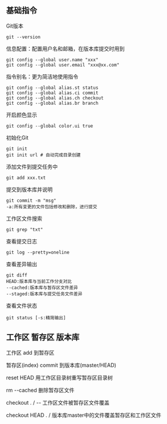 ## 基础指令

Git版本

```shell
git --version
```



信息配置：配置用户名和邮箱，在版本库提交时用到

```shell
git config --global user.name "xxx"
git config --global user.email "xxx@xx.com"
```



指令别名：更为简洁地使用指令

```shell
git config --global alias.st status
git config --global alias.ci commit
git config --global alias.ch checkout
git config --global alias.br branch
```



开启颜色显示

```shell
git config --global color.ui true
```



初始化Git

```shell
git init
git init url # 自动完成目录创建
```



添加文件到提交任务中

```shell
git add xxx.txt
```



提交到版本库并说明

```shell
git commit -m "msg"
-a:所有变更的文件包括修改和删除，进行提交
```



工作区文件搜索

```shell
git grep "txt"
```



查看提交日志

```shell
git log --pretty=oneline
```



查看差异输出

```shell
git diff
HEAD:版本库与当前工作分支对比
--cached:版本库与暂存区文件差异
--staged:版本库与提交任务文件差异
```



查看文件状态

```shell
git status [-s:精简输出]
```





## 工作区 暂存区 版本库

工作区 add 到暂存区

暂存区(index) commit 到版本库(master/HEAD)

reset HEAD 用工作区目录树重写暂存区目录树

rm --cached <file> 删除暂存区文件

checkout . / -- <file> 工作区文件被暂存区文件覆盖

checkout HEAD . / <file> 版本库master中的文件覆盖暂存区和工作区文件





















